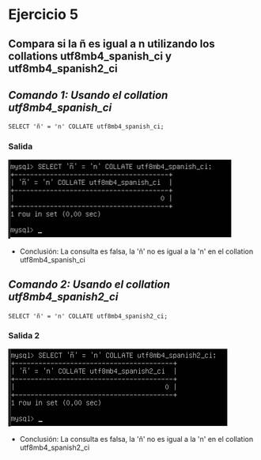 # Ejercicio 5

## Compara si la ñ es igual a n utilizando los collations utf8mb4_spanish_ci y utf8mb4_spanish2_ci

## _Comando 1: Usando el collation utf8mb4_spanish_ci_

```comand
SELECT 'ñ' = 'n' COLLATE utf8mb4_spanish_ci;
```

### Salida

![alt text](image-7.png)

- Conclusión: La consulta es falsa, la 'ñ' no es igual a la 'n' en el collation utf8mb4_spanish_ci

## _Comando 2: Usando el collation utf8mb4_spanish2_ci_

```comand
SELECT 'ñ' = 'n' COLLATE utf8mb4_spanish2_ci;
```

### Salida 2

![alt text](image-8.png)

- Conclusión: La consulta es falsa, la 'ñ' no es igual a la 'n' en el collation utf8mb4_spanish2_ci
